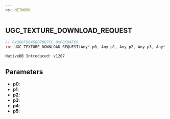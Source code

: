 ```yaml
---
ns: NETWORK
---
```

## UGC_TEXTURE_DOWNLOAD_REQUEST

```c
// 0x308F96458B7087CC 0x68C9AF69
int UGC_TEXTURE_DOWNLOAD_REQUEST(Any* p0, Any p1, Any p2, Any p3, Any* p4, BOOL p5);
```

```
NativeDB Introduced: v1207
```

## Parameters
* **p0**:
* **p1**:
* **p2**:
* **p3**:
* **p4**:
* **p5**:
